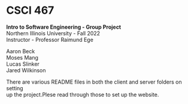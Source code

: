 # CSCI 467
**Intro to Software Engineering - Group Project**  
Northern Illinois University - Fall 2022  
Instructor - Professor Raimund Ege  
  
Aaron Beck  
Moses Mang  
Lucas Slinker  
Jared Wilkinson  

There are various README files in both the client and server folders on setting  
up the project.Plese read through those to set up the website.